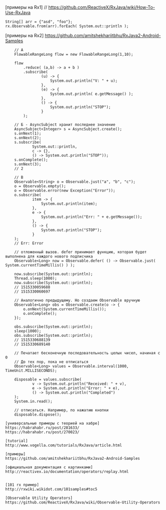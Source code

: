 
 [примеры на Rx1]
 // https://github.com/ReactiveX/RxJava/wiki/How-To-Use-RxJava

	String[] arr = {"asd", "foo"};
    rx.Observable.from(arr).forEach( System.out::println );


   [примеры на Rx2]
   https://github.com/amitshekhariitbhu/RxJava2-Android-Samples

		// А
		FlowableRangeLong flow = new FlowableRangeLong(1,10);

        flow
            .reduce( (a,b) -> a + b )
            .subscribe(
                    (u) -> {
                        System.out.println("V: " + u);
                    },
                    (e) -> {
                        System.out.println( e.getMessage() );
                    },
                    () -> {
                        System.out.println("STOP");
                    }
            );

		// Б - AsyncSubject хранит последнее значение
		AsyncSubject<Integer> s = AsyncSubject.create();
        s.onNext(1);
        s.onNext(2);
        s.subscribe(
                System.out::println,
                c -> {},
                () -> System.out.println("STOP"));
        s.onComplete();
		s.onNext(3);
		// 2

		// В
		Observable<String> o = Observable.just("a", "b", "c");
        o = Observable.empty();
        o = Observable.error(new Exception("Error"));
        o.subscribe(
                item -> {
                    System.out.println(item);
                },
                e -> {
                    System.out.println("Err: " + e.getMessage());
                },
                () -> {
                    System.out.println("STOP");
                }
        );
		// Err: Error

		// отложенный вызов. defer принимает функцию, которая будет выполнена для каждого нового подписчика
		Observable<Long> now = Observable.defer( () -> Observable.just( System.currentTimeMillis() ) );

        now.subscribe(System.out::println);
        Thread.sleep(1000);
        now.subscribe(System.out::println);
        // 1515330059688
        // 1515330060697

		// Аналогично предыдущему. Но создаем Observable вручную
        Observable<Long> obs = Observable.create(o -> {
            o.onNext(System.currentTimeMillis());
            o.onComplete();
        });

        obs.subscribe(System.out::println);
        sleep(1000);
        obs.subscribe(System.out::println);
		// 1515330688139
		// 1515330689140

		// Печатает бесконечную последовательность целых чисел, начиная с 0
		// До тех пор, пока не отписаться
		Observable<Long> values = Observable.interval(1000, TimeUnit.MILLISECONDS);

        disposable = values.subscribe(
                v -> System.out.println("Received: " + v),
                e -> System.out.println("Error: " + e),
                () -> System.out.println("Completed")
        );
		System.in.read();

		// отписаться. Например, по нажатию кнопки
		disposable.dispose();

	[универсальные примеры с теорией на хабре]
	https://habrahabr.ru/post/281633/
	https://habrahabr.ru/post/270023/

    [tutorial]
    http://www.vogella.com/tutorials/RxJava/article.html

    [примеры]
    https://github.com/amitshekhariitbhu/RxJava2-Android-Samples

    [официальная документация с картинками]
    http://reactivex.io/documentation/operators/replay.html


    [101 rx пример]
    http://rxwiki.wikidot.com/101samples#toc5

    [Observable Utility Operators]
    https://github.com/ReactiveX/RxJava/wiki/Observable-Utility-Operators





























